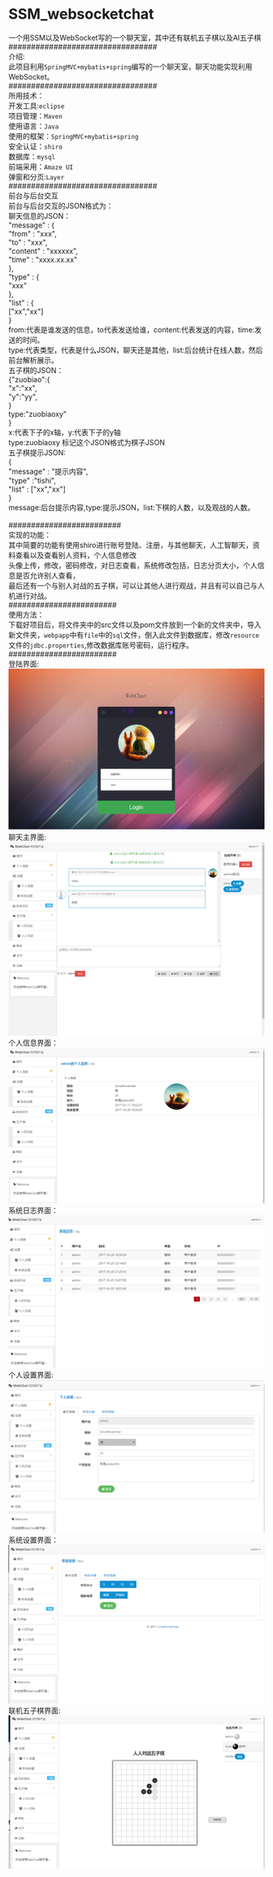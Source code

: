 # SSM_websocketchat<br>
一个用SSM以及WebSocket写的一个聊天室，其中还有联机五子棋以及AI五子棋<br>
#################################<br>
介绍:<br>
  此项目利用`SpringMVC+mybatis+spring`编写的一个聊天室，聊天功能实现利用WebSocket。<br>
#################################<br>
所用技术：<br>
  开发工具:`eclipse`<br>
  项目管理：`Maven`<br>
  使用语言：`Java`<br>
  使用的框架：`SpringMVC+mybatis+spring`<br>
  安全认证：`shiro`<br>
  数据库：`mysql`<br>
  前端采用：`Amaze UI`<br>
  弹窗和分页:`Layer`<br>
 #################################<br>
 前台与后台交互<br>
 前台与后台交互的JSON格式为：<br>
 聊天信息的JSON：<br>
 "message" : {<br>
	"from" : "xxx",<br>
	"to" : "xxx",<br>
	"content" : "xxxxxx",<br>
	"time" : "xxxx.xx.xx"<br>
},<br>
"type" : {<br>
	"xxx"<br>
},<br>
"list" : {<br>
	["xx","xx"]<br>
}<br>
from:代表是谁发送的信息，to代表发送给谁，content:代表发送的内容，time:发送的时间。<br>
type:代表类型，代表是什么JSON，聊天还是其他，list:后台统计在线人数，然后前台解析展示。<br>
五子棋的JSON：<br>
{"zuobiao":{<br>
"x":"xx",<br>
"y":"yy",<br>
}<br>
type:"zuobiaoxy"<br>
}<br>
x:代表下子的x轴，y:代表下子的y轴<br>
type:zuobiaoxy 标记这个JSON格式为棋子JSON<br>
五子棋提示JSON:<br>
{<br>
"message" : "提示内容",<br>
"type" :"tishi",<br>
"list" : ["xx","xx"]<br>
}<br>
message:后台提示内容,type:提示JSON，list:下棋的人数，以及观战的人数。<br><br>
#########################<br>
实现的功能：<br>
其中简要的功能有使用shiro进行账号登陆、注册，与其他聊天，人工智聊天，资料查看以及查看别人资料，个人信息修改<br>
头像上传，修改，密码修改，对日志查看，系统修改包括，日志分页大小，个人信息是否允许别人查看，<br>
最后还有一个与别人对战的五子棋，可以让其他人进行观战，并且有可以自己与人机进行对战。<br>
########################<br>
使用方法：<br>
下载好项目后，将文件夹中的src文件以及pom文件放到一个新的文件夹中，导入新文件夹，`webpapp`中有`file`中的`sql`文件，倒入此文件到数据库，修改`resource`文件的`jdbc.properties`,修改数据库账号密码，运行程序。<br>
########################<br>
登陆界面:
![](https://github.com/SinceNovember/websockchat/blob/master/src/main/webapp/file/photo/login.png)
聊天主界面:
![](https://github.com/SinceNovember/websockchat/blob/master/src/main/webapp/file/photo/index.png)
个人信息界面：
![](https://github.com/SinceNovember/websockchat/blob/master/src/main/webapp/file/photo/info.png)
系统日志界面：
![](https://github.com/SinceNovember/websockchat/blob/master/src/main/webapp/file/photo/log.png)
个人设置界面:
![](https://github.com/SinceNovember/websockchat/blob/master/src/main/webapp/file/photo/setting.png)
系统设置界面：
![](https://github.com/SinceNovember/websockchat/blob/master/src/main/webapp/file/photo/sysset.png)
联机五子棋界面:
![](https://github.com/SinceNovember/websockchat/blob/master/src/main/webapp/file/photo/five_chess.png)

